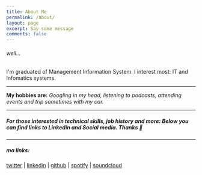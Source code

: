 ```yaml
---
title: About Me
permalink: /about/
layout: page
excerpt: Say some message
comments: false
---
```


###### well...
I'm graduated of Management Information System. I interest most: IT and Infomatics systems. 

---

**My hobbies are:** *Googling in my head, listening to podcasts, attending events and trip sometimes with my car.*

---

##### For those interested in technical skills, job history and more: Below you can find links to Linkedin and Social media. Thanks 🙏

---

##### ma links:

[twitter](https://twitter.com/cenkekincii) | [linkedin](https://www.linkedin.com/in/cenkekinci/) | [github](https://github.com/cenkekinci) | [spotify](https://open.spotify.com/user/alfaekinci) | [soundcloud](https://soundcloud.com/alfaekinci)